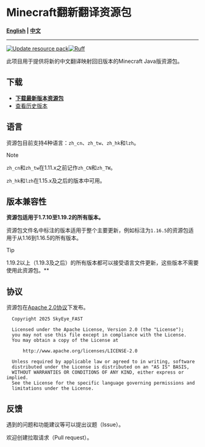 # Minecraft翻新翻译资源包

**[English](README.md) | [中文](README_zh.md)**

----

[![Update resource pack](https://github.com/SkyEye-FAST/renovation_translation_pack/actions/workflows/update.yml/badge.svg)](https://github.com/SkyEye-FAST/renovation_translation_pack/actions/workflows/update.yml)[![Ruff](https://github.com/SkyEye-FAST/renovation_translation_pack/actions/workflows/ruff.yml/badge.svg)](https://github.com/SkyEye-FAST/renovation_translation_pack/actions/workflows/ruff.yml)

此项目用于提供将新的中文翻译映射回旧版本的Minecraft Java版资源包。

## 下载

- [**下载最新版本资源包**](https://github.com/SkyEye-FAST/renovation_language_pack/releases/latest/)
- [查看历史版本](https://github.com/SkyEye-FAST/renovation_language_pack/releases/)

## 语言

资源包目前支持4种语言：`zh_cn`、`zh_tw`、`zh_hk`和`lzh`。

> [!NOTE]
> `zh_cn`和`zh_tw`在1.11.x之前记作`zh_CN`和`zh_TW`。
>
> `zh_hk`和`lzh`在1.15.x及之后的版本中可用。

## 版本兼容性

**资源包适用于1.7.10至1.19.2的所有版本。**

资源包文件名中标注的版本适用于整个主要更新，例如标注为`1.16.5`的资源包适用于从1.16到1.16.5的所有版本。

> [!TIP]
> 1.19.2以上（1.19.3及之后）的所有版本都可以接受语言文件更新，这些版本不需要使用此资源包。**

## 协议

资源包在[Apache 2.0协议](LICENSE)下发布。

``` text
  Copyright 2025 SkyEye_FAST

  Licensed under the Apache License, Version 2.0 (the "License");
  you may not use this file except in compliance with the License.
  You may obtain a copy of the License at

      http://www.apache.org/licenses/LICENSE-2.0

  Unless required by applicable law or agreed to in writing, software
  distributed under the License is distributed on an "AS IS" BASIS,
  WITHOUT WARRANTIES OR CONDITIONS OF ANY KIND, either express or implied.
  See the License for the specific language governing permissions and
  limitations under the License.
```

## 反馈

遇到的问题和功能建议等可以提出议题（Issue）。

欢迎创建拉取请求（Pull request）。
